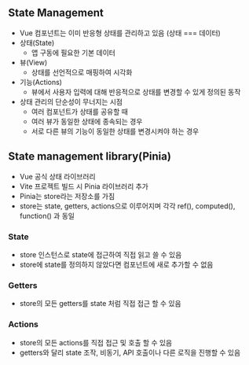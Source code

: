 ## State Management

 - Vue 컴포넌트는 이미 반응형 상태를 관리하고 있음 (상태 === 데이터)
 - 상태(State)
   - 앱 구동에 필요한 기본 데이터
 - 뷰(View)
   - 상태를 선언적으로 매핑하여 시각화
 - 기능(Actions)
   - 뷰에서 사용자 입력에 대해 반응적으로 상태를 변경할 수 있게 정의된 동작
 - 상태 관리의 단순성이 무너지는 시점
   - 여러 컴포넌트가 상태를 공유할 때
   - 여러 뷰가 동일한 상태에 종속되는 경우
   - 서로 다른 뷰의 기능이 동일한 상태를 변경시켜야 하는 경우

## State management library(Pinia)

 - Vue 공식 상태 라이브러리
 - Vite 프로젝트 빌드 시 Pinia 라이브러리 추가
 - Pinia는 store라는 저장소를 가짐
 - store는 state, getters, actions으로 이루어지며 각각 ref(), computed(), function() 과 동일

### State

 - store 인스턴스로 state에 접근하여 직접 읽고 쓸 수 있음
 - store에 state를 정의하지 않았다면 컴포넌트에 새로 추가할 수 없음

### Getters

 - store의 모든 getters를 state 처럼 직접 접근 할 수 있음

### Actions

 - store의 모든 actions를 직접 접근 및 호출 할 수 있음
 - getters와 달리 state 조작, 비동기, API 호출이나 다른 로직을 진행할 수 있음